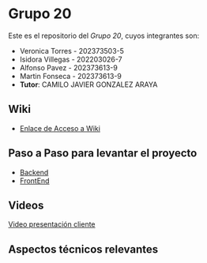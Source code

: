 # Grupo 20

Este es el repositorio del *Grupo 20*, cuyos integrantes son:

* Veronica Torres - 202373503-5
* Isidora Villegas - 202203026-7
* Alfonso Pavez - 202373613-9
* Martin Fonseca - 202373613-9
* **Tutor**: CAMILO JAVIER GONZALEZ ARAYA

## Wiki

* [Enlace de Acceso a Wiki](https://github.com/elmarto356/GRUPOInformagicos2025-PROYINF/wiki)

## Paso a Paso para levantar el proyecto

* [Backend](https://github.com/elmarto356/GRUPOInformagicos2025-PROYINF/blob/main/MontarBackend.md)
* [FrontEnd](https://github.com/elmarto356/GRUPOInformagicos2025-PROYINF/blob/secundario/MontarFrontend.md)

## Videos

[Video presentación cliente](https://aula.usm.cl/mod/resource/view.php?id=6926137)

## Aspectos técnicos relevantes
